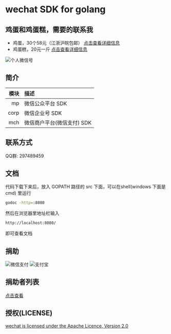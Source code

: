 # wechat SDK for golang

## 鸡蛋和鸡蛋糕，需要的联系我
* 鸡蛋，30个58元（江浙沪皖包邮） [点击查看详细信息](http://7xrla0.com1.z0.glb.clouddn.com/egg.html)  
* 鸡蛋糕，20元一斤 [点击查看详细信息](http://7xrla0.com1.z0.glb.clouddn.com/egg2.html)  

![个人微信号](https://github.com/chanxuehong/wechat.v2/blob/master/weixin_qrcode.png)

## 简介
| 模块  | 描述                     |
|-----:|:-------------------------|
| mp   | 微信公众平台 SDK           |
| corp | 微信企业号 SDK             |
| mch  | 微信商户平台(微信支付) SDK   |

## 联系方式
QQ群: 297489459

## 文档
代码下载下来后，放入 GOPATH 路径的 src 下面，可以在shell(windows 下面是 cmd) 里运行
```sh
godoc -http=:8080
```

然后在浏览器里地址栏输入
```sh
http://localhost:8080/
```
即可查看文档

## 捐助
![微信支付](https://github.com/chanxuehong/wechat.v2/blob/master/weixin_pay.png)
![支付宝](https://github.com/chanxuehong/wechat.v2/blob/master/alipay.png)

## 捐助者列表
[点击查看](https://github.com/chanxuehong/wechat.v2/blob/master/donors.md)

## 授权(LICENSE)
[wechat is licensed under the Apache Licence, Version 2.0](http://www.apache.org/licenses/LICENSE-2.0.html)
